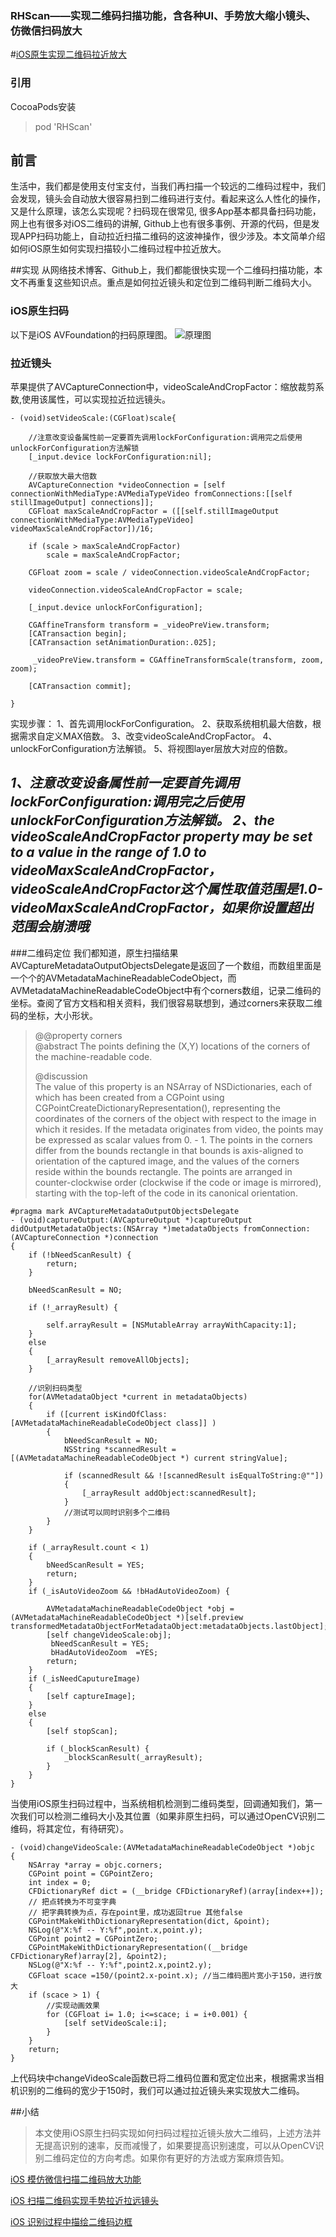 ### RHScan——实现二维码扫描功能，含各种UI、手势放大缩小镜头、仿微信扫码放大

#[iOS原生实现二维码拉近放大](https://www.jianshu.com/p/080814eff67e)

### 引用
 CocoaPods安装
> pod 'RHScan'

## 前言

生活中，我们都是使用支付宝支付，当我们再扫描一个较远的二维码过程中，我们会发现，镜头会自动放大很容易扫到二维码进行支付。看起来这么人性化的操作，又是什么原理，该怎么实现呢？扫码现在很常见, 很多App基本都具备扫码功能， 网上也有很多对iOS二维码的讲解, Github上也有很多事例、开源的代码，但是发现APP扫码功能上，自动拉近扫描二维码的这波神操作，很少涉及。本文简单介绍如何iOS原生如何实现扫描较小二维码过程中拉近放大。

##实现
从网络技术博客、Github上，我们都能很快实现一个二维码扫描功能，本文不再重复这些知识点。重点是如何拉近镜头和定位到二维码判断二维码大小。
### iOS原生扫码
以下是iOS AVFoundation的扫码原理图。
![原理图](https://upload-images.jianshu.io/upload_images/11651769-a17ad580da0d6ec9.png?imageMogr2/auto-orient/strip%7CimageView2/2/w/1240)

### 拉近镜头
苹果提供了AVCaptureConnection中，videoScaleAndCropFactor：缩放裁剪系数,使用该属性，可以实现拉近拉远镜头。
```
- (void)setVideoScale:(CGFloat)scale{

	//注意改变设备属性前一定要首先调用lockForConfiguration:调用完之后使用unlockForConfiguration方法解锁
    [_input.device lockForConfiguration:nil];
    
    //获取放大最大倍数
    AVCaptureConnection *videoConnection = [self connectionWithMediaType:AVMediaTypeVideo fromConnections:[[self stillImageOutput] connections]];
    CGFloat maxScaleAndCropFactor = ([[self.stillImageOutput connectionWithMediaType:AVMediaTypeVideo] videoMaxScaleAndCropFactor])/16; 
    
    if (scale > maxScaleAndCropFactor)
        scale = maxScaleAndCropFactor;
    
    CGFloat zoom = scale / videoConnection.videoScaleAndCropFactor;
    
    videoConnection.videoScaleAndCropFactor = scale;
    
    [_input.device unlockForConfiguration];
    
    CGAffineTransform transform = _videoPreView.transform;
    [CATransaction begin];
    [CATransaction setAnimationDuration:.025];
    
     _videoPreView.transform = CGAffineTransformScale(transform, zoom, zoom);
    
    [CATransaction commit];
   
} 
```
实现步骤：
1、首先调用lockForConfiguration。
2、获取系统相机最大倍数，根据需求自定义MAX倍数。
3、改变videoScaleAndCropFactor。
4、unlockForConfiguration方法解锁。
5、将视图layer层放大对应的倍数。

*1、注意改变设备属性前一定要首先调用lockForConfiguration:调用完之后使用unlockForConfiguration方法解锁。*
*2、the videoScaleAndCropFactor property may be set to a value in the range of 1.0 to videoMaxScaleAndCropFactor，videoScaleAndCropFactor这个属性取值范围是1.0-videoMaxScaleAndCropFactor，如果你设置超出范围会崩溃哦*
   ----------
###二维码定位
我们都知道，原生扫描结果AVCaptureMetadataOutputObjectsDelegate是返回了一个数组，而数组里面是一个个的AVMetadataMachineReadableCodeObject，而AVMetadataMachineReadableCodeObject中有个corners数组，记录二维码的坐标。查阅了官方文档和相关资料，我们很容易联想到，通过corners来获取二维码的坐标，大小形状。
>  @@property corners  
>  @abstract  The points defining the (X,Y)
> locations of the corners of the machine-readable code.
> 
> @discussion  
> The value of this property is an NSArray of
> NSDictionaries, each of which has been created from a CGPoint using
> CGPointCreateDictionaryRepresentation(), representing the coordinates
> of the corners of the object with respect to the image in which it
> resides. If the metadata originates from video, the points may be
> expressed as scalar values from 0. - 1. The points in the corners
> differ from the bounds rectangle in that bounds is axis-aligned to
> orientation of the captured image, and the values of the corners
> reside within the bounds rectangle. The points are arranged in
> counter-clockwise order (clockwise if the code or image is mirrored),
> starting with the top-left of the code in its canonical orientation. 


```
#pragma mark AVCaptureMetadataOutputObjectsDelegate
- (void)captureOutput:(AVCaptureOutput *)captureOutput didOutputMetadataObjects:(NSArray *)metadataObjects fromConnection:(AVCaptureConnection *)connection
{
    if (!bNeedScanResult) {
        return;
    }
    
    bNeedScanResult = NO;
    
    if (!_arrayResult) {
        
        self.arrayResult = [NSMutableArray arrayWithCapacity:1];
    }
    else
    {
        [_arrayResult removeAllObjects];
    }
    
    //识别扫码类型
    for(AVMetadataObject *current in metadataObjects)
    {
        if ([current isKindOfClass:[AVMetadataMachineReadableCodeObject class]] )
        {
            bNeedScanResult = NO;
            NSString *scannedResult = [(AVMetadataMachineReadableCodeObject *) current stringValue];
            
            if (scannedResult && ![scannedResult isEqualToString:@""])
            {
                [_arrayResult addObject:scannedResult];
            }
            //测试可以同时识别多个二维码
        }
    }
    
    if (_arrayResult.count < 1)
    {
        bNeedScanResult = YES;
        return;
    }
    if (_isAutoVideoZoom && !bHadAutoVideoZoom) {
        
        AVMetadataMachineReadableCodeObject *obj = (AVMetadataMachineReadableCodeObject *)[self.preview transformedMetadataObjectForMetadataObject:metadataObjects.lastObject];
        [self changeVideoScale:obj];
         bNeedScanResult = YES;
         bHadAutoVideoZoom  =YES;
        return;
    }
    if (_isNeedCaputureImage)
    {
        [self captureImage];
    }
    else
    {
        [self stopScan];

        if (_blockScanResult) {
            _blockScanResult(_arrayResult);
        }
    }
}
```

当使用iOS原生扫码过程中，当系统相机检测到二维码类型，回调通知我们，第一次我们可以检测二维码大小及其位置（如果非原生扫码，可以通过OpenCV识别二维码，将其定位，有待研究）。
```
- (void)changeVideoScale:(AVMetadataMachineReadableCodeObject *)objc
{
    NSArray *array = objc.corners;
    CGPoint point = CGPointZero;
    int index = 0;
    CFDictionaryRef dict = (__bridge CFDictionaryRef)(array[index++]);
    // 把点转换为不可变字典
    // 把字典转换为点，存在point里，成功返回true 其他false
    CGPointMakeWithDictionaryRepresentation(dict, &point);
    NSLog(@"X:%f -- Y:%f",point.x,point.y);
    CGPoint point2 = CGPointZero;
    CGPointMakeWithDictionaryRepresentation((__bridge CFDictionaryRef)array[2], &point2);
    NSLog(@"X:%f -- Y:%f",point2.x,point2.y);
    CGFloat scace =150/(point2.x-point.x); //当二维码图片宽小于150，进行放大
    if (scace > 1) {
        //实现动画效果
        for (CGFloat i= 1.0; i<=scace; i = i+0.001) {
            [self setVideoScale:i];
        }
    }
    return;
}
```
上代码块中changeVideoScale函数已将二维码位置和宽定位出来，根据需求当相机识别的二维码的宽少于150时，我们可以通过拉近镜头来实现放大二维码。
     
##小结

> 本文使用iOS原生扫码实现如何扫码过程拉近镜头放大二维码，上述方法并无提高识别的速率，反而减慢了，如果要提高识别速度，可以从OpenCV识别二维码定位的方向考虑。如果你有更好的方法或方案麻烦告知。

[ iOS 模仿微信扫描二维码放大功能](https://blog.csdn.net/sinat_30336277/article/details/79314472)

[ iOS 扫描二维码实现手势拉近拉远镜头](https://blog.csdn.net/sinat_30336277/article/details/79276113)

[ iOS 识别过程中描绘二维码边框](https://blog.csdn.net/sinat_30336277/article/details/79295025)

